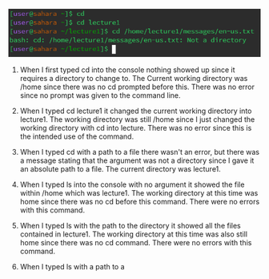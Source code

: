 ![Image](cd.png)

1) When I first typed cd into the console nothing showed up since it requires a directory to change to. 
The Current working directory was /home since there was no cd prompted before this. There was no error since no prompt was given to the command line.

2) When I typed cd lecture1 it changed the current working directory into lecture1.
The working directory was still /home since I just changed the working directory with cd into lecture. There was no error since this is the intended use of the command.

3) When I typed cd with a path to a file there wasn't an error, but there was a message stating that the argument was not a directory since I gave it an absolute path to a file. The current directory was lecture1.




1) When I typed ls into the console with no argument it showed the file within /home which was lecture1. The working directory at this time was home since there was no cd before this command. There were no errors with this command. 

2) When I typed ls with the path to the directory it showed all the files contained in lecture1. The working directory at this time was also still home since there was no cd command. There were no errors with this command.

3) When I typed ls with a path to a 

